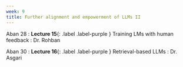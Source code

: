 ```yaml
---
week: 9
title: Further alignment and empowerment of LLMs II
---
```


Aban 28
: **Lecture 15**{: .label .label-purple } Training LMs with human feedback
  : Dr. Rohban

Aban 30
: **Lecture 16**{: .label .label-purple } Retrieval-based LLMs
  : Dr. Asgari